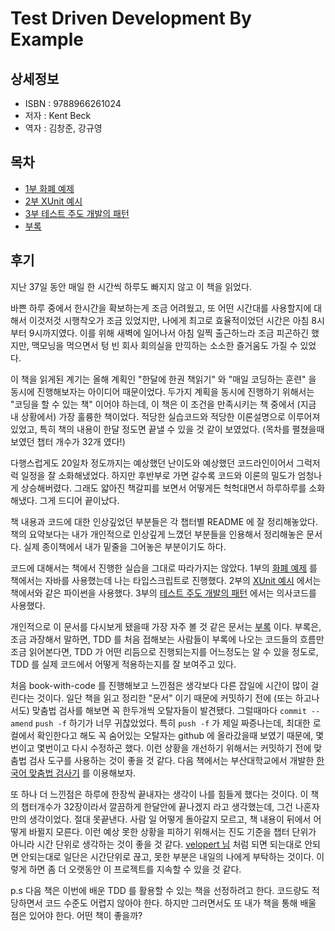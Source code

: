 # Test Driven Development By Example


## 상세정보

- ISBN : 9788966261024
- 저자 : Kent Beck
- 역자 : 김창준, 강규영


## 목차

- [1부 화폐 예제](./part01/README.md)
- [2부 XUnit 예시](./part02/README.md)
- [3부 테스트 주도 개발의 패턴](./part03/README.md)
- [부록](./appendix/README.md)


## 후기

지난 37일 동안 매일 한 시간씩 하루도 빠지지 않고 이 책을 읽었다.

바쁜 하루 중에서 한시간을 확보하는게 조금 어려웠고, 또 어떤 시간대를 사용할지에 대해서 이것저것 시행착오가 조금 있었지만, 나에게 최고로 효율적이었던 시간은 아침 8시부터 9시까지였다. 이를 위해 새벽에 일어나서 아침 일찍 출근하느라 조금 피곤하긴 했지만, 맥모닝을 먹으면서 텅 빈 회사 회의실을 만끽하는 소소한 즐거움도 가질 수 있었다.

이 책을 읽게된 계기는 올해 계획인 "한달에 한권 책읽기" 와 "매일 코딩하는 훈련" 을 동시에 진행해보자는 아이디어 때문이었다. 두가지 계획을 동시에 진행하기 위해서는 "코딩을 할 수 있는 책" 이어야 하는데, 이 책은 이 조건을 만족시키는 책 중에서 (지금 내 상황에서) 가장 훌륭한 책이었다. 적당한 실습코드와 적당한 이론설명으로 이루어져 있었고, 특히 책의 내용이 한달 정도면 끝낼 수 있을 것 같이 보였었다. (목차를 펼쳤을때 보였던 챕터 개수가 32개 였다!)

다행스럽게도 20일차 정도까지는 예상했던 난이도와 예상했던 코드라인이어서 그럭저럭 일정을 잘 소화해냈었다. 하지만 후반부로 가면 갈수록 코드와 이론의 밀도가 엄청나게 상승해버렸다. 그래도 얇아진 책갈피를 보면서 어떻게든 헉헉대면서 하루하루를 소화해냈다. 그게 드디어 끝이났다.

책 내용과 코드에 대한 인상깊었던 부분들은 각 챕터별 README 에 잘 정리해놓았다. 책의 요약보다는 내가 개인적으로 인상깊게 느꼈던 부분들을 인용해서 정리해놓은 문서다. 실제 종이책에서 내가 밑줄을 그어놓은 부분이기도 하다.

코드에 대해서는 책에서 진행한 실습을 그대로 따라가지는 않았다. 1부의 [화폐 예제](./part01/README.md) 를 책에서는 자바를 사용했는데 나는 타입스크립트로 진행했다. 2부의 [XUnit 예시](./part02/README.md) 에서는 책에서와 같은 파이썬을 사용했다. 3부의 [테스트 주도 개발의 패턴](./part03/README.md) 에서는 의사코드를 사용했다.

개인적으로 이 문서를 다시보게 됐을때 가장 자주 볼 것 같은 문서는 [부록](./appendix/README.md) 이다. 부록은, 조금 과장해서 말하면, TDD 를 처음 접해보는 사람들이 부록에 나오는 코드들의 흐름만 조금 읽어본다면, TDD 가 어떤 리듬으로 진행되는지를 어느정도는 알 수 있을 정도로, TDD 를 실제 코드에서 어떻게 적용하는지를 잘 보여주고 있다.

처음 book-with-code 를 진행해보고 느낀점은 생각보다 다른 잡일에 시간이 많이 걸린다는 것이다. 일단 책을 읽고 정리한 "문서" 이기 때문에 커밋하기 전에 (또는 하고나서도) 맞춤법 검사를 해보면 꼭 한두개씩 오탈자들이 발견됐다. 그럴때마다 `commit --amend` `push -f` 하기가 너무 귀찮았었다. 특히 `push -f` 가 제일 짜증나는데, 최대한 로컬에서 확인한다고 해도 꼭 숨어있는 오탈자는 github 에 올라갔을때 보였기 때문에, 몇번이고 몇번이고 다시 수정하곤 했다. 이런 상황을 개선하기 위해서는 커밋하기 전에 맞춤법 검사 도구를 사용하는 것이 좋을 것 같다. 다음 책에서는 부산대학교에서 개발한 [한국어 맞춤법 검사기](http://speller.cs.pusan.ac.kr/) 를 이용해보자.

또 하나 더 느낀점은 하루에 한장씩 끝내자는 생각이 나를 힘들게 했다는 것이다. 이 책의 챕터개수가 32장이라서 깔끔하게 한달안에 끝나겠지 라고 생각했는데, 그건 나혼자만의 생각이었다. 절대 못끝낸다. 사람 일 어떻게 돌아갈지 모르고, 책 내용이 뒤에서 어떻게 바뀔지 모른다. 이런 예상 못한 상황을 피하기 위해서는 진도 기준을 챕터 단위가 아니라 시간 단위로 생각하는 것이 좋을 것 같다. [velopert 님](https://www.youtube.com/channel/UC-gttEItaP3MGrYKr2uBVYg) 처럼 되면 되는대로 안되면 안되는대로 일단은 시간단위로 끊고, 못한 부분은 내일의 나에게 부탁하는 것이다. 이렇게 하면 좀 더 오랫동안 이 프로젝트를 지속할 수 있을 것 같다.



p.s
다음 책은 이번에 배운 TDD 를 활용할 수 있는 책을 선정하려고 한다. 코드량도 적당하면서 코드 수준도 어렵지 않아야 한다. 하지만 그러면서도 또 내가 책을 통해 배울 점은 있어야 한다. 어떤 책이 좋을까?


